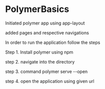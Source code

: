 # PolymerBasics

Initiated polymer app using app-layout

added pages and respective navigations

In order to run the application follow the steps

Step 1.
Install polymer using npm

step 2.
navigate into the directory

step 3.
command polymer serve --open

step 4.
open the application using given url

